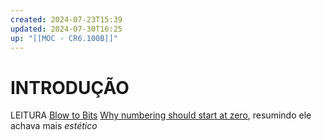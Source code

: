 ```yaml
---
created: 2024-07-23T15:39
updated: 2024-07-30T16:25
up: "[[MOC - CR6.100B]]"
---
```

# INTRODUÇÃO
LEITURA
[Blow to Bits](https://www.computacaoraiz.com.br/cr6100b/assets/bitsbook/blown_to_bits_2e_pt-BR.pdf)
[Why numbering should start at zero](https://www.cs.utexas.edu/~EWD/ewd08xx/EWD831.PDF), resumindo ele achava mais *estético*